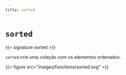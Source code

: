 ```yaml
---
title: sorted
---
```


# `sorted`

{{< signature sorted >}}

`sorted` crie uma coleção com os elementos ordenados.

{{< figure src="images/functions/sorted.svg" >}}
